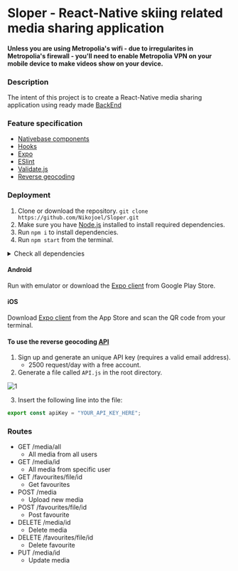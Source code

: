 # Sloper - React-Native skiing related media sharing application
#### Unless you are using Metropolia's wifi - due to irregularites in Metropolia's firewall - you'll need to enable Metropolia VPN on your mobile device to make videos show on your device.
### Description
The intent of this project is to create a React-Native media sharing application using ready made [BackEnd](http://media.mw.metropolia.fi/wbma/docs/)
### Feature specification
* [Nativebase components](https://docs.nativebase.io/Components.html#Components)
* [Hooks](https://reactjs.org/docs/hooks-reference.html)
* [Expo](https://expo.io/learn)
* [ESlint](https://eslint.org/)
* [Validate.js](http://validatejs.org/)
* [Reverse geocoding](https://opencagedata.com/)
### Deployment
1. Clone or download the repository.
`git clone https://github.com/Nikojoel/Sloper.git`
2. Make sure you have [Node.js](https://nodejs.org/en/) installed to install required dependencies.
3. Run `npm i` to install dependencies.
4. Run `npm start` from the terminal.
<details>
  <summary>Check all dependencies</summary>
 
- react-native-community/masked-view
- react-native-community/slider
- expo
    - av
    - constants
    - image-picker
    - permissions
 - link
 - validate.js
 - native-base
 - react-dom
 - react-native
    - elements
    - exif
    - gesture-handler
    - maps
    - reanimated
    - safe-area-context
    - screens
    - star-rating
    - web
 - react-navigation
    - stack
    - tabs
</details>


#### Android
Run with emulator or download the [Expo client](https://expo.io/tools) from Google Play Store.
#### iOS
Download [Expo client](https://expo.io/tools) from the App Store and scan the QR code from your terminal.

#### To use the reverse geocoding [API](https://opencagedata.com/api)
1. Sign up and generate an unique API key (requires a valid email address).
   - 2500 request/day with a free account.
2. Generate a file called `API.js` in the root directory.

![1](https://user-images.githubusercontent.com/45162563/76014211-e5ab7500-5f21-11ea-8657-1a8dd53b243a.png)

3. Insert the following line into the file:
```JavaScript
export const apiKey = "YOUR_API_KEY_HERE";
```

### Routes
  - GET /media/all
    - All media from all users
  - GET /media/id
    - All media from specific user
  - GET /favourites/file/id
    - Get favourites
  - POST /media
    - Upload new media
  - POST /favourites/file/id
    - Post favourite
  - DELETE /media/id
    - Delete media
  - DELETE /favourites/file/id
    - Delete favourite
  - PUT /media/id
    - Update media
  




